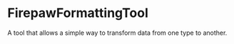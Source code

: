 # FirepawFormattingTool
A tool that allows a simple way to transform data from one type to another.

